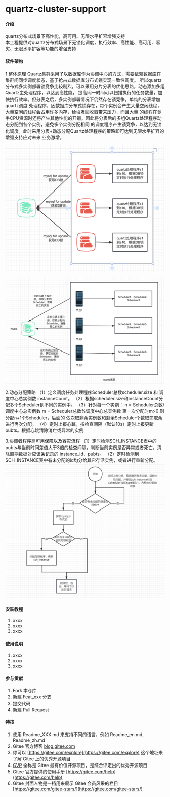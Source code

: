 # quartz-cluster-support

#### 介绍
quartz分布式场景下高性能，高可用、无限水平扩容增强支持<br>
本工程提供对quartz分布式场景下无锁化调度，执行效率、高性能、高可用、容灾、无限水平扩容等功能的增强支持
#### 软件架构
1.整体原理
Quartz集群采用了以数据库作为协调中心的方式，需要依赖数据库在集群间同步调度状态，基于抢占式数据库分布式锁实现一致性调度。
所以quartz分布式多实例部署锁竞争比较剧烈，可以采用分片分表的优化思路，动态添加多组Quartz主处理程序，以达到高性能，
提高同一时间可以扫描执行的任务数量，加快执行效率。但分表之后，多实例部署情况下仍然存在锁竞争，单纯的分表增加quartz调度
处理程序，因数据库分布式锁存在，每个实例会产生大量空闲线程，大量空闲的线程会占用许多内存，给垃圾回收器带来压力，而且大量
的线程在竞争CPU资源时还将产生其他性能的开销。因此将分表后的多组Quartz处理程序动态分配到各个实例，避免多个实例分配相同
的调度程序产生锁竞争，以达到无锁化调度。此时采用分表+动态分配Quartz处理程序的策略即可达到无限水平扩容的增强支持应对未来
业务激增。


![quartz分表](images/quartz%E5%88%86%E5%B8%83%E5%BC%8F%E8%B0%83%E5%BA%A6.png)

![quartz集群动态分配](images/quartz%E9%9B%86%E7%BE%A4%E5%8A%A8%E6%80%81%E5%88%86%E9%85%8D.png)

2.动态分配策略
（1）定义调度任务处理程序Scheduler总数scheduler.size 和 调度中心总实例数 instanceCount。
（2）根据scheduler.size和instanceCount分配多个Scheduler到不同的实例中。
（3）针对每一个实例：
    n = Scheduler总数/调度中心总实例数
    m = Scheduler总数%调度中心总实例数
    第一次分配时m>0 则分配n+1个Scheduler，后面的 依次取剩余实例数和剩余Scheduler个数取商取余进行再次分配。
（4）定时上报心跳，按检查间隔（默认10s）定时上报更新pubts。根据心跳清除消亡或异常的实例

3.协调者程序高可用保障以及容灾流程
（1）定时检测SCH_INSTANCE表中的pubts与当前时间差值大于3倍的检查间隔，判断当前实例是否异常或者死亡，清除超期数据对应该条记录的 instance_id、pubts。
（2）定时检测到SCH_INSTANCE表中有未分配的id均分给其它存活实例，或者进行重新分配。
![输入图片说明](images/%E9%AB%98%E5%8F%AF%E7%94%A8%E5%AE%B9%E7%81%BE%E4%BF%9D%E9%9A%9C.png)

#### 安装教程

1.  xxxx
2.  xxxx
3.  xxxx

#### 使用说明

1.  xxxx
2.  xxxx
3.  xxxx

#### 参与贡献

1.  Fork 本仓库
2.  新建 Feat_xxx 分支
3.  提交代码
4.  新建 Pull Request


#### 特技

1.  使用 Readme\_XXX.md 来支持不同的语言，例如 Readme\_en.md, Readme\_zh.md
2.  Gitee 官方博客 [blog.gitee.com](https://blog.gitee.com)
3.  你可以 [https://gitee.com/explore](https://gitee.com/explore) 这个地址来了解 Gitee 上的优秀开源项目
4.  [GVP](https://gitee.com/gvp) 全称是 Gitee 最有价值开源项目，是综合评定出的优秀开源项目
5.  Gitee 官方提供的使用手册 [https://gitee.com/help](https://gitee.com/help)
6.  Gitee 封面人物是一档用来展示 Gitee 会员风采的栏目 [https://gitee.com/gitee-stars/](https://gitee.com/gitee-stars/)
